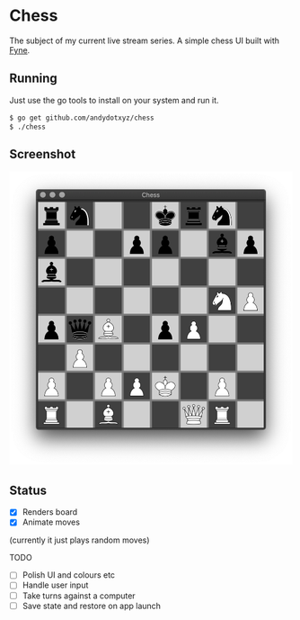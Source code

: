 # Chess

The subject of my current live stream series.
A simple chess UI built with [Fyne](https://fyne.io).

## Running

Just use the go tools to install on your system and run it.

    $ go get github.com/andydotxyz/chess
    $ ./chess

## Screenshot

![](/img/screenshot.png)

## Status

- [x] Renders board
- [x] Animate moves

(currently it just plays random moves)

TODO

- [ ] Polish UI and colours etc
- [ ] Handle user input
- [ ] Take turns against a computer
- [ ] Save state and restore on app launch
